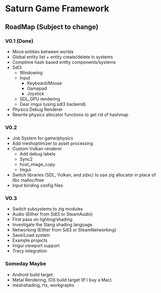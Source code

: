 # Saturn Game Framework

## RoadMap (Subject to change)

### V0.1 (Done)
- Move entities between worlds
- Global entity list + entity create/delete in systems
- Comptime hash based entity components/systems
- Sdl3
	- Windowing
	- Input
		- Keyboard/Mouse
		- Gamepad
		- Joystick
	- SDL_GPU rendering
	- Dear imgui (using sdl3 backend)
- Physics Debug Renderer
- Rewrite physics allocator functions to get rid of hashmap

### V0.2
- Job System for game/physics
- Add meshoptimizer to asset processing
- Custom Vulkan renderer
	- Add debug labels
	- Sync2
	- host_image_copy
	- Imgui
- Switch libraries (SDL, Vulkan, and zdxc) to use zig allocator in place of libc malloc/free
- Input binding config files

### V0.3
- Switch subsystems to zig modules
- Audio (Either from Sdl3 or SteamAudio)
- First pass on lighting/shading
- Investigate the Slang shading language
- Networking (Either from Sdl3 or SteamNetworking)
- Save/Load system
- Example projects
- Imgui viewport support
- Tracy integration

### Someday Maybe
- Android build target
- Metal Rendering, IOS build target (If I buy a Mac)
- meshshading, rtx, workgraphs
